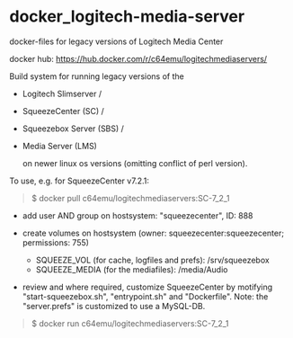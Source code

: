# docker_logitech-media-server
docker-files for legacy versions of Logitech Media Center

docker hub: https://hub.docker.com/r/c64emu/logitechmediaservers/

Build system for running legacy versions of the
- Logitech Slimserver /
- SqueezeCenter (SC) /    
- Squeezebox Server (SBS) /    
- Media Server (LMS)
    
  on newer linux os versions (omitting conflict of perl version).

To use, e.g. for SqueezeCenter v7.2.1:

>  $ docker pull c64emu/logitechmediaservers:SC-7_2_1

- add user AND group on hostsystem: "squeezecenter", ID: 888
- create volumes on hostsystem (owner: squeezecenter:squeezecenter; permissions: 755)
    - SQUEEZE_VOL (for cache, logfiles and prefs): /srv/squeezebox
    - SQUEEZE_MEDIA (for the mediafiles): /media/Audio

 - review and where required, customize SqueezeCenter by motifying "start-squeezebox.sh", "entrypoint.sh" and "Dockerfile".
  Note: the "server.prefs" is customized to use a MySQL-DB.

>  $ docker run c64emu/logitechmediaservers:SC-7_2_1
